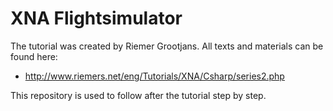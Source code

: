 XNA Flightsimulator
===================

The tutorial was created by Riemer Grootjans. All texts and materials can be found here:
* http://www.riemers.net/eng/Tutorials/XNA/Csharp/series2.php

This repository is used to follow after the tutorial step by step.